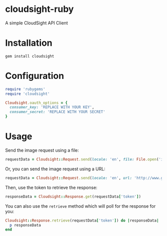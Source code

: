 cloudsight-ruby
===============

A simple CloudSight API Client

Installation
============

``
gem install cloudsight
``

Configuration
=============

```ruby
require 'rubygems'
require 'cloudsight'

Cloudsight.oauth_options = {
  consumer_key: 'REPLACE WITH YOUR KEY',
  consumer_secret: 'REPLACE WITH YOUR SECRET'
}
```

Usage
=====

Send the image request using a file:

```ruby
requestData = Cloudsight::Request.send(locale: 'en', file: File.open('image.jpg'))
```

Or, you can send the image request using a URL:

```ruby
requestData = Cloudsight::Request.send(locale: 'en', url: 'http://www.google.com/images/srpr/logo11w.png')
```

Then, use the token to retrieve the response:

```ruby
responseData = Cloudsight::Response.get(requestData['token'])
```

You can also use the `retrieve` method which will poll for the response for you:

```ruby
Cloudsight::Response.retrieve(requestData['token']) do |responseData|
  p responseData
end
```
